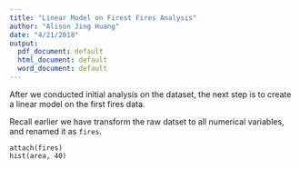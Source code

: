 ```yaml
---
title: "Linear Model on Firest Fires Analysis"
author: "Alison Jing Huang"
date: "4/21/2018"
output:
  pdf_document: default
  html_document: default
  word_document: default
---
```


After we conducted initial analysis on the dataset, the next step is to create a linear model on the first fires data. 

Recall earlier we have transform the raw datset to all numerical variables, and renamed it as `fires`.

```{r load_packages, warning=FALSE, message=FALSE, echo=FALSE}
attach(fires)
hist(area, 40)

```